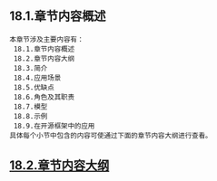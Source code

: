 
## 18.1.章节内容概述
    本章节涉及主要内容有：
     18.1.章节内容概述
     18.2.章节内容大纲
     18.3.简介
     18.4.应用场景
     18.5.优缺点
     18.6.角色及其职责
     18.7.模型
     18.8.示例
     18.9.在开源框架中的应用
	具体每个小节中包含的内容可使通过下面的章节内容大纲进行查看。

## <a href="/enhance/markmap/general/designpattern/designpattern-java/chapter/designpattern-java-outline5-chapter18.html" target="_blank">18.2.章节内容大纲</a>

<Markmap localtion="/enhance/markmap/general/designpattern/designpattern-java/chapter/designpattern-java-outline5-chapter18.html" height="500rem"/>



